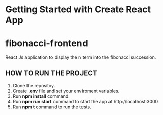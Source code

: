 # Getting Started with Create React App

# fibonacci-frontend
React Js application to display the n term into the fibonacci succession.

## HOW TO RUN THE PROJECT

1. Clone the repositoy.
2. Create **.env** file and set your enviroment variables.
3. Run **npm install** command.
4. Run **npm run start** command to start the app at http://localhost:3000
5. Run **npm t** command to run the tests.
